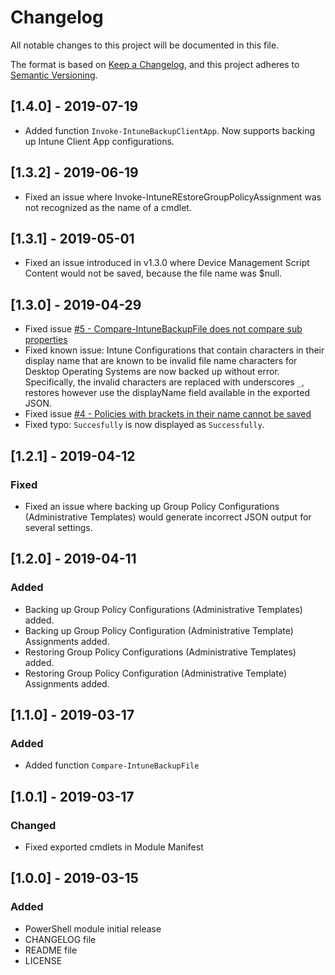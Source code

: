 # Changelog
All notable changes to this project will be documented in this file.

The format is based on [Keep a Changelog](https://keepachangelog.com/en/1.0.0/),
and this project adheres to [Semantic Versioning](https://semver.org/spec/v2.0.0.html).

## [1.4.0] - 2019-07-19
- Added function `Invoke-IntuneBackupClientApp`. Now supports backing up Intune Client App configurations.

## [1.3.2] - 2019-06-19
- Fixed an issue where Invoke-IntuneREstoreGroupPolicyAssignment was not recognized as the name of a cmdlet.

## [1.3.1] - 2019-05-01
- Fixed an issue introduced in v1.3.0 where Device Management Script Content would not be saved, because the file name was $null.

## [1.3.0] - 2019-04-29
- Fixed issue [#5 - Compare-IntuneBackupFile does not compare sub properties](https://github.com/jseerden/IntuneBackupAndRestore/issues/5)
- Fixed known issue: Intune Configurations that contain characters in their display name that are known to be invalid file name characters for Desktop Operating Systems are now backed up without error. Specifically, the invalid characters are replaced with underscores `_`, restores however use the displayName field available in the exported JSON.
- Fixed issue [#4 - Policies with brackets in their name cannot be saved](https://github.com/jseerden/IntuneBackupAndRestore/issues/4)
- Fixed typo: `Succesfully` is now displayed as `Successfully`.

## [1.2.1] - 2019-04-12
### Fixed
- Fixed an issue where backing up Group Policy Configurations (Administrative Templates) would generate incorrect JSON output for several settings.

## [1.2.0] - 2019-04-11
### Added
- Backing up Group Policy Configurations (Administrative Templates) added.
- Backing up Group Policy Configuration (Administrative Template) Assignments added.
- Restoring Group Policy Configurations (Administrative Templates) added.
- Restoring Group Policy Configuration (Administrative Template) Assignments added.

## [1.1.0] - 2019-03-17
### Added
- Added function `Compare-IntuneBackupFile`

## [1.0.1] - 2019-03-17
### Changed
- Fixed exported cmdlets in Module Manifest

## [1.0.0] - 2019-03-15
### Added
- PowerShell module initial release
- CHANGELOG file
- README file
- LICENSE
